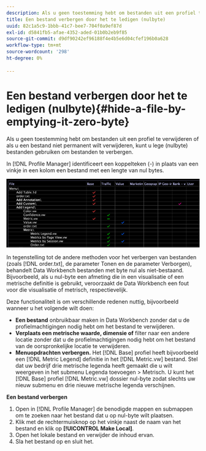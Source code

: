 ```yaml
---
description: Als u geen toestemming hebt om bestanden uit een profiel te verwijderen of als u een bestand niet permanent wilt verwijderen, kunt u lege (nulbyte) bestanden gebruiken om bestanden te verbergen.
title: Een bestand verbergen door het te ledigen (nulbyte)
uuid: 82c1a5c9-1bbb-41c7-bee7-704f0a9ef87d
exl-id: d5841fb5-afae-4352-aded-01b0b2eb9f85
source-git-commit: d9df90242ef96188f4e4b5e6d04cfef196b0a628
workflow-type: tm+mt
source-wordcount: '298'
ht-degree: 0%

---
```


# Een bestand verbergen door het te ledigen (nulbyte){#hide-a-file-by-emptying-it-zero-byte}

Als u geen toestemming hebt om bestanden uit een profiel te verwijderen of als u een bestand niet permanent wilt verwijderen, kunt u lege (nulbyte) bestanden gebruiken om bestanden te verbergen.

In [!DNL Profile Manager] identificeert een koppelteken (-) in plaats van een vinkje in een kolom een bestand met een lengte van nul bytes.

![](assets/vis_ProfMgr_Zero-byte.png)

In tegenstelling tot de andere methoden voor het verbergen van bestanden (zoals [!DNL order.txt], de parameter Tonen en de parameter Verborgen), behandelt Data Workbench bestanden met byte nul als niet-bestaand. Bijvoorbeeld, als u nul-byte een afmeting die in een visualisatie of een metrische definitie is gebruikt, veroorzaakt de Data Workbench een fout voor die visualisatie of metrisch, respectievelijk.

Deze functionaliteit is om verschillende redenen nuttig, bijvoorbeeld wanneer u het volgende wilt doen:

* **Een bestand** onbruikbaar maken in Data Workbench zonder dat u de profielmachtigingen nodig hebt om het bestand te verwijderen.
* **Verplaats een metrische waarde, dimensie of** filter naar een andere locatie zonder dat u de profielmachtigingen nodig hebt om het bestand van de oorspronkelijke locatie te verwijderen.
* **Menuopdrachten verbergen.** Het  [!DNL Base] profiel heeft bijvoorbeeld een  [!DNL Metric Legend] definitie in het  [!DNL Metric.vw] bestand. Stel dat uw bedrijf drie metrische legenda heeft gemaakt die u wilt weergeven in het submenu Legenda toevoegen > Metrisch. U kunt het [!DNL Base] profiel [!DNL Metric.vw] dossier nul-byte zodat slechts uw nieuw submenu en drie nieuwe metrische legenda verschijnen.

**Een bestand verbergen**

1. Open in [!DNL Profile Manager] de benodigde mappen en submappen om te zoeken naar het bestand dat u op nul-byte wilt plaatsen.
1. Klik met de rechtermuisknop op het vinkje naast de naam van het bestand en klik op **[!UICONTROL Make Local]**.
1. Open het lokale bestand en verwijder de inhoud ervan.
1. Sla het bestand op en sluit het.
